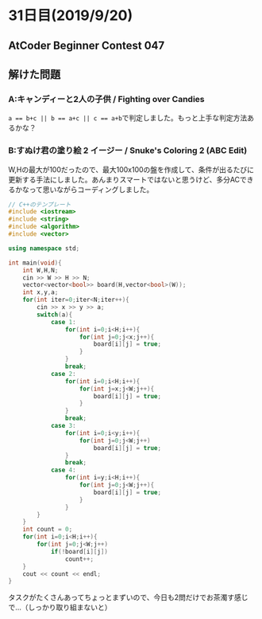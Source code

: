 # 31日目(2019/9/20)
## AtCoder Beginner Contest 047
<!-- 何かあればここに書く -->
## 解けた問題
### A:キャンディーと2人の子供 / Fighting over Candies
<!-- 解説・感想 -->
`a == b+c || b == a+c || c == a+b`で判定しました。もっと上手な判定方法あるかな？
### B:すぬけ君の塗り絵 2 イージー / Snuke's Coloring 2 (ABC Edit)
W,Hの最大が100だったので、最大100x100の盤を作成して、条件が出るたびに更新する手法にしました。あんまりスマートではないと思うけど、多分ACできるかなって思いながらコーディングしました。

```cpp
// C++のテンプレート
#include <iostream>
#include <string>
#include <algorithm>
#include <vector>

using namespace std;

int main(void){
    int W,H,N;
    cin >> W >> H >> N;
    vector<vector<bool>> board(H,vector<bool>(W));
    int x,y,a;
    for(int iter=0;iter<N;iter++){
        cin >> x >> y >> a;
        switch(a){
            case 1:
                for(int i=0;i<H;i++){
                    for(int j=0;j<x;j++){
                        board[i][j] = true;
                    }
                }
                break;
            case 2:
                for(int i=0;i<H;i++){
                    for(int j=x;j<W;j++){
                        board[i][j] = true;
                    }
                }
                break;
            case 3:
                for(int i=0;i<y;i++){
                    for(int j=0;j<W;j++)
                        board[i][j] = true;
                }
                break;
            case 4:
                for(int i=y;i<H;i++){
                    for(int j=0;j<W;j++){
                        board[i][j] = true;
                    }
                }
        }
    }
    int count = 0;
    for(int i=0;i<H;i++){
        for(int j=0;j<W;j++)
            if(!board[i][j])
                count++;
    }
    cout << count << endl;
}
```
タスクがたくさんあってちょっとまずいので、今日も2問だけでお茶濁す感じで…（しっかり取り組まないと）

